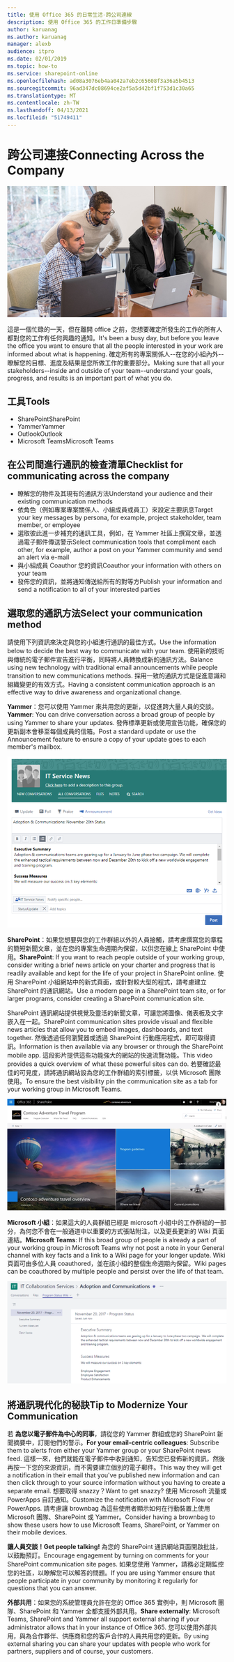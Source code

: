 ```yaml
---
title: 使用 Office 365 的日常生活-跨公司連線
description: 使用 Office 365 的工作日準備步驟
author: karuanag
ms.author: karuanag
manager: alexb
audience: itpro
ms.date: 02/01/2019
ms.topic: how-to
ms.service: sharepoint-online
ms.openlocfilehash: ad08a3076eb4aa042a7eb2c65608f3a36a5b4513
ms.sourcegitcommit: 96ad347dc08694ce2af5a5d42bf1f753d1c30a65
ms.translationtype: MT
ms.contentlocale: zh-TW
ms.lasthandoff: 04/13/2021
ms.locfileid: "51749411"
---
```

# <a name="connecting-across-the-company"></a><span data-ttu-id="3ff6e-103">跨公司連接</span><span class="sxs-lookup"><span data-stu-id="3ff6e-103">Connecting Across the Company</span></span>

![連接視覺](media/ditl_crosscompany.png)

<span data-ttu-id="3ff6e-105">這是一個忙碌的一天，但在離開 office 之前，您想要確定所發生的工作的所有人都對您的工作有任何興趣的通知。</span><span class="sxs-lookup"><span data-stu-id="3ff6e-105">It's been a busy day, but before you leave the office you want to ensure that all the people interested in your work are informed about what is happening.</span></span> <span data-ttu-id="3ff6e-106">確定所有的專案關係人--在您的小組內外--瞭解您的目標、進度及結果是您所做工作的重要部分。</span><span class="sxs-lookup"><span data-stu-id="3ff6e-106">Making sure that all your stakeholders--inside and outside of your team--understand your goals, progress, and results is an important part of what you do.</span></span>  

## <a name="tools"></a><span data-ttu-id="3ff6e-107">工具</span><span class="sxs-lookup"><span data-stu-id="3ff6e-107">Tools</span></span>
- <span data-ttu-id="3ff6e-108">SharePoint</span><span class="sxs-lookup"><span data-stu-id="3ff6e-108">SharePoint</span></span>
- <span data-ttu-id="3ff6e-109">Yammer</span><span class="sxs-lookup"><span data-stu-id="3ff6e-109">Yammer</span></span>
- <span data-ttu-id="3ff6e-110">Outlook</span><span class="sxs-lookup"><span data-stu-id="3ff6e-110">Outlook</span></span>
- <span data-ttu-id="3ff6e-111">Microsoft Teams</span><span class="sxs-lookup"><span data-stu-id="3ff6e-111">Microsoft Teams</span></span> 

## <a name="checklist-for-communicating-across-the-company"></a><span data-ttu-id="3ff6e-112">在公司間進行通訊的檢查清單</span><span class="sxs-lookup"><span data-stu-id="3ff6e-112">Checklist for communicating across the company</span></span>
- <span data-ttu-id="3ff6e-113">瞭解您的物件及其現有的通訊方法</span><span class="sxs-lookup"><span data-stu-id="3ff6e-113">Understand your audience and their existing communication methods</span></span>
- <span data-ttu-id="3ff6e-114">依角色（例如專案專案關係人、小組成員或員工）來設定主要訊息</span><span class="sxs-lookup"><span data-stu-id="3ff6e-114">Target your key messages by persona, for example, project stakeholder, team member, or employee</span></span>
- <span data-ttu-id="3ff6e-115">選取彼此進一步補充的通訊工具，例如，在 Yammer 社區上撰寫文章，並透過電子郵件傳送警示</span><span class="sxs-lookup"><span data-stu-id="3ff6e-115">Select communication tools that compliment each other, for example, author a post on your Yammer community and send an alert via e-mail</span></span> 
- <span data-ttu-id="3ff6e-116">與小組成員 Coauthor 您的資訊</span><span class="sxs-lookup"><span data-stu-id="3ff6e-116">Coauthor your information with others on your team</span></span>
- <span data-ttu-id="3ff6e-117">發佈您的資訊，並將通知傳送給所有的對等方</span><span class="sxs-lookup"><span data-stu-id="3ff6e-117">Publish your information and send a notification to all of your interested parties</span></span> 
 
## <a name="select-your-communication-method"></a><span data-ttu-id="3ff6e-118">選取您的通訊方法</span><span class="sxs-lookup"><span data-stu-id="3ff6e-118">Select your communication method</span></span>
<span data-ttu-id="3ff6e-119">請使用下列資訊來決定與您的小組進行通訊的最佳方式。</span><span class="sxs-lookup"><span data-stu-id="3ff6e-119">Use the information below to decide the best way to communicate with your team.</span></span> <span data-ttu-id="3ff6e-120">使用新的技術與傳統的電子郵件宣告進行平衡，同時將人員轉換成新的通訊方法。</span><span class="sxs-lookup"><span data-stu-id="3ff6e-120">Balance using new technology with traditional email announcements while people transition to new communications methods.</span></span> <span data-ttu-id="3ff6e-121">採用一致的通訊方式是促進意識和組織變更的有效方式。</span><span class="sxs-lookup"><span data-stu-id="3ff6e-121">Having a consistent communication approach is an effective way to drive awareness and organizational change.</span></span> 

<span data-ttu-id="3ff6e-122">**Yammer**：您可以使用 Yammer 來共用您的更新，以促進跨大量人員的交談。</span><span class="sxs-lookup"><span data-stu-id="3ff6e-122">**Yammer**: You can drive conversation across a broad group of people by using Yammer to share your updates.</span></span> <span data-ttu-id="3ff6e-123">發佈標準更新或使用宣告功能，確保您的更新副本會移至每個成員的信箱。</span><span class="sxs-lookup"><span data-stu-id="3ff6e-123">Post a standard update or use the Announcement feature to ensure a copy of your update goes to each member's mailbox.</span></span> 

![社交媒體文章](media/ditl_IT-Service-News.png)

<span data-ttu-id="3ff6e-125">**SharePoint**：如果您想要與您的工作群組以外的人員接觸，請考慮撰寫您的章程的簡短新聞文章，並在您的專案生命週期內保留，以供您在線上 SharePoint 中使用。</span><span class="sxs-lookup"><span data-stu-id="3ff6e-125">**SharePoint**: If you want to reach people outside of your  working group, consider writing a brief news article on your charter and progress that is readily available and kept for the life of your project in SharePoint online.</span></span> <span data-ttu-id="3ff6e-126">使用 SharePoint 小組網站中的新式頁面，或針對較大型的程式，請考慮建立 SharePoint 的通訊網站。</span><span class="sxs-lookup"><span data-stu-id="3ff6e-126">Use a modern page in a SharePoint team site, or for larger programs, consider creating a SharePoint communication site.</span></span> 

<span data-ttu-id="3ff6e-127">SharePoint 通訊網站提供視覺及靈活的新聞文章，可讓您將圖像、儀表板及文字嵌入在一起。</span><span class="sxs-lookup"><span data-stu-id="3ff6e-127">SharePoint communication sites provide visual and flexible news articles that allow you to embed images, dashboards, and text together.</span></span> <span data-ttu-id="3ff6e-128">然後透過任何瀏覽器或透過 SharePoint 行動應用程式，即可取得資訊。</span><span class="sxs-lookup"><span data-stu-id="3ff6e-128">Information is then available via any browser or through the SharePoint mobile app.</span></span> <span data-ttu-id="3ff6e-129">這段影片提供這些功能強大的網站的快速流覽功能。</span><span class="sxs-lookup"><span data-stu-id="3ff6e-129">This video provides a quick overview of what these powerful sites can do.</span></span> <span data-ttu-id="3ff6e-130">若要確認最佳的可見度，請將通訊網站設為您的工作群組的索引標籤，以供 Microsoft 團隊使用。</span><span class="sxs-lookup"><span data-stu-id="3ff6e-130">To ensure the best visibility pin the communication site as a tab for your working group in Microsoft Teams.</span></span>

![SharePoint online 中的通訊網站範例](media/ditl_Comm-Site.png)

<span data-ttu-id="3ff6e-132">**Microsoft 小組**：如果這大的人員群組已經是 microsoft 小組中的工作群組的一部分，為何您不會在一般通道中以重要的方式張貼附注，以及更長更新的 Wiki 頁面連結。</span><span class="sxs-lookup"><span data-stu-id="3ff6e-132">**Microsoft Teams**:  If this broad group of people is already a part of your working group in Microsoft Teams why not post a note in your General channel with key facts and a link to a Wiki page for your longer update.</span></span>  <span data-ttu-id="3ff6e-133">Wiki 頁面可由多位人員 coauthored，並在該小組的整個生命週期內保留。</span><span class="sxs-lookup"><span data-stu-id="3ff6e-133">Wiki pages can be coauthored by multiple people and persist over the life of that team.</span></span> 

![Microsoft 小組中 Wiki 頁面的螢幕擷取畫面](media/ditl_Teams-Wiki.png)

## <a name="tip-to-modernize-your-communication"></a><span data-ttu-id="3ff6e-135">將通訊現代化的秘訣</span><span class="sxs-lookup"><span data-stu-id="3ff6e-135">Tip to Modernize Your Communication</span></span>

<span data-ttu-id="3ff6e-136">若 **為您以電子郵件為中心的同事**，請從您的 Yammer 群組或您的 SharePoint 新聞摘要中，訂閱他們的警示。</span><span class="sxs-lookup"><span data-stu-id="3ff6e-136">**For your email-centric colleagues**: Subscribe them to alerts from either your Yammer group or your SharePoint news feed.</span></span>  <span data-ttu-id="3ff6e-137">這樣一來，他們就能在電子郵件中收到通知，告知您已發佈新的資訊，然後再按一下您的來源資訊，而不需要建立個別的電子郵件。</span><span class="sxs-lookup"><span data-stu-id="3ff6e-137">This way they will get a notification in their email that you've published new information and can then click through to your source information without you having to create a separate email.</span></span>  <span data-ttu-id="3ff6e-138">想要取得 snazzy？</span><span class="sxs-lookup"><span data-stu-id="3ff6e-138">Want to get snazzy?</span></span>  <span data-ttu-id="3ff6e-139">使用 Microsoft 流量或 PowerApps 自訂通知。</span><span class="sxs-lookup"><span data-stu-id="3ff6e-139">Customize the notification with Microsoft Flow or PowerApps.</span></span> <span data-ttu-id="3ff6e-140">請考慮讓 brownbag 為這些使用者顯示如何在行動裝置上使用 Microsoft 團隊、SharePoint 或 Yammer。</span><span class="sxs-lookup"><span data-stu-id="3ff6e-140">Consider having a brownbag to show these users how to use Microsoft Teams, SharePoint, or Yammer on their mobile devices.</span></span> 

<span data-ttu-id="3ff6e-141">**讓人員交談！**</span><span class="sxs-lookup"><span data-stu-id="3ff6e-141">**Get people talking!**</span></span> <span data-ttu-id="3ff6e-142">為您的 SharePoint 通訊網站頁面開啟批註，以鼓勵預訂。</span><span class="sxs-lookup"><span data-stu-id="3ff6e-142">Encourage engagement by turning on comments for your SharePoint communication site pages.</span></span>  <span data-ttu-id="3ff6e-143">如果您使用 Yammer，請務必定期監控您的社區，以瞭解您可以解答的問題。</span><span class="sxs-lookup"><span data-stu-id="3ff6e-143">If you are using Yammer ensure that people participate in your community by monitoring it regularly for questions that you can answer.</span></span> 

<span data-ttu-id="3ff6e-144">**外部共用**：如果您的系統管理員允許在您的 Office 365 實例中，則 Microsoft 團隊、SharePoint 和 Yammer 全都支援外部共用。</span><span class="sxs-lookup"><span data-stu-id="3ff6e-144">**Share externally**:  Microsoft Teams, SharePoint and Yammer all support external sharing if your administrator allows that in your instance of Office 365.</span></span>  <span data-ttu-id="3ff6e-145">您可以使用外部共用，與為合作夥伴、供應商和您的客戶合作的人員共用您的更新。</span><span class="sxs-lookup"><span data-stu-id="3ff6e-145">By using external sharing you can share your updates with people who work for partners, suppliers and of course, your customers.</span></span>
